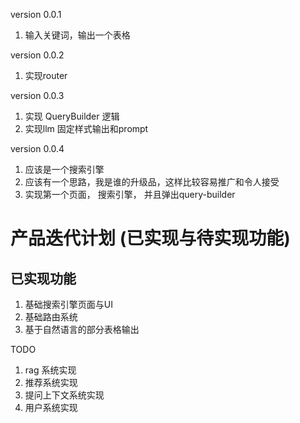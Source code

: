 version 0.0.1
1. 输入关键词，输出一个表格

version 0.0.2 
1. 实现router 

version 0.0.3 
1. 实现 QueryBuilder 逻辑
2. 实现llm 固定样式输出和prompt

version 0.0.4
1. 应该是一个搜索引擎
2. 应该有一个思路，我是谁的升级品，这样比较容易推广和令人接受
3. 实现第一个页面， 搜索引擎， 并且弹出query-builder

# 产品迭代计划 (已实现与待实现功能)

## 已实现功能
1. 基础搜索引擎页面与UI
2. 基础路由系统
3. 基于自然语言的部分表格输出


 TODO
 1. rag 系统实现
 2. 推荐系统实现 
 3. 提问上下文系统实现
 4. 用户系统实现 
 